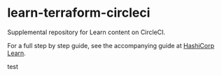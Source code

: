 # learn-terraform-circleci

Supplemental repository for Learn content on CircleCI.

For a full step by step guide, see the accompanying guide at [HashiCorp Learn](https://learn.hashicorp.com/terraform/development/circle).

test

